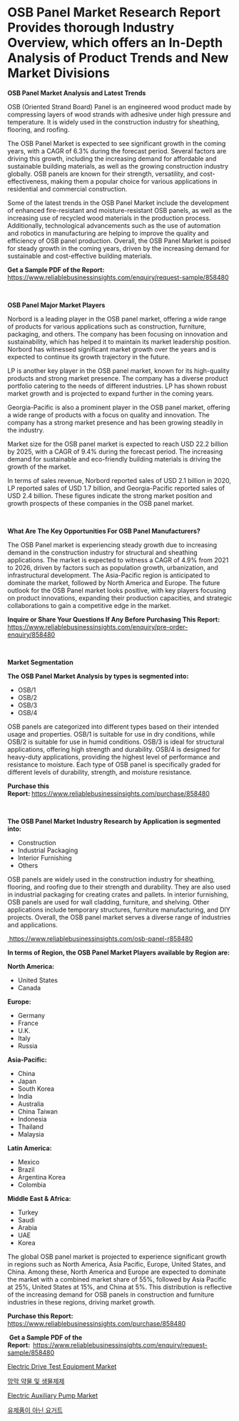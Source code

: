 <p><h1>OSB Panel Market Research Report Provides thorough Industry Overview, which offers an In-Depth Analysis of Product Trends and New Market Divisions</h1></p><p><strong>OSB Panel Market Analysis and Latest Trends</strong></p>
<p><p>OSB (Oriented Strand Board) Panel is an engineered wood product made by compressing layers of wood strands with adhesive under high pressure and temperature. It is widely used in the construction industry for sheathing, flooring, and roofing.</p><p>The OSB Panel Market is expected to see significant growth in the coming years, with a CAGR of 6.3% during the forecast period. Several factors are driving this growth, including the increasing demand for affordable and sustainable building materials, as well as the growing construction industry globally. OSB panels are known for their strength, versatility, and cost-effectiveness, making them a popular choice for various applications in residential and commercial construction.</p><p>Some of the latest trends in the OSB Panel Market include the development of enhanced fire-resistant and moisture-resistant OSB panels, as well as the increasing use of recycled wood materials in the production process. Additionally, technological advancements such as the use of automation and robotics in manufacturing are helping to improve the quality and efficiency of OSB panel production. Overall, the OSB Panel Market is poised for steady growth in the coming years, driven by the increasing demand for sustainable and cost-effective building materials.</p></p>
<p><strong>Get a Sample PDF of the Report:&nbsp;</strong> <a href="https://www.reliablebusinessinsights.com/enquiry/request-sample/858480">https://www.reliablebusinessinsights.com/enquiry/request-sample/858480</a></p>
<p>&nbsp;</p>
<p><strong>OSB Panel Major Market Players</strong></p>
<p><p>Norbord is a leading player in the OSB panel market, offering a wide range of products for various applications such as construction, furniture, packaging, and others. The company has been focusing on innovation and sustainability, which has helped it to maintain its market leadership position. Norbord has witnessed significant market growth over the years and is expected to continue its growth trajectory in the future.</p><p>LP is another key player in the OSB panel market, known for its high-quality products and strong market presence. The company has a diverse product portfolio catering to the needs of different industries. LP has shown robust market growth and is projected to expand further in the coming years.</p><p>Georgia-Pacific is also a prominent player in the OSB panel market, offering a wide range of products with a focus on quality and innovation. The company has a strong market presence and has been growing steadily in the industry.</p><p>Market size for the OSB panel market is expected to reach USD 22.2 billion by 2025, with a CAGR of 9.4% during the forecast period. The increasing demand for sustainable and eco-friendly building materials is driving the growth of the market.</p><p>In terms of sales revenue, Norbord reported sales of USD 2.1 billion in 2020, LP reported sales of USD 1.7 billion, and Georgia-Pacific reported sales of USD 2.4 billion. These figures indicate the strong market position and growth prospects of these companies in the OSB panel market.</p></p>
<p>&nbsp;</p>
<p><strong>What Are The Key Opportunities For OSB Panel Manufacturers?</strong></p>
<p><p>The OSB Panel market is experiencing steady growth due to increasing demand in the construction industry for structural and sheathing applications. The market is expected to witness a CAGR of 4.9% from 2021 to 2026, driven by factors such as population growth, urbanization, and infrastructural development. The Asia-Pacific region is anticipated to dominate the market, followed by North America and Europe. The future outlook for the OSB Panel market looks positive, with key players focusing on product innovations, expanding their production capacities, and strategic collaborations to gain a competitive edge in the market.</p></p>
<p><strong>Inquire or Share Your Questions If Any Before Purchasing This Report:</strong> <a href="https://www.reliablebusinessinsights.com/enquiry/pre-order-enquiry/858480">https://www.reliablebusinessinsights.com/enquiry/pre-order-enquiry/858480</a></p>
<p>&nbsp;</p>
<p><strong>Market Segmentation</strong></p>
<p><strong>The OSB Panel Market Analysis by types is segmented into:</strong></p>
<p><ul><li>OSB/1</li><li>OSB/2</li><li>OSB/3</li><li>OSB/4</li></ul></p>
<p><p>OSB panels are categorized into different types based on their intended usage and properties. OSB/1 is suitable for use in dry conditions, while OSB/2 is suitable for use in humid conditions. OSB/3 is ideal for structural applications, offering high strength and durability. OSB/4 is designed for heavy-duty applications, providing the highest level of performance and resistance to moisture. Each type of OSB panel is specifically graded for different levels of durability, strength, and moisture resistance.</p></p>
<p><strong>Purchase this Report:&nbsp;</strong><a href="https://www.reliablebusinessinsights.com/purchase/858480">https://www.reliablebusinessinsights.com/purchase/858480</a></p>
<p>&nbsp;</p>
<p><strong>The OSB Panel Market Industry Research by Application is segmented into:</strong></p>
<p><ul><li>Construction</li><li>Industrial Packaging</li><li>Interior Furnishing</li><li>Others</li></ul></p>
<p><p>OSB panels are widely used in the construction industry for sheathing, flooring, and roofing due to their strength and durability. They are also used in industrial packaging for creating crates and pallets. In interior furnishing, OSB panels are used for wall cladding, furniture, and shelving. Other applications include temporary structures, furniture manufacturing, and DIY projects. Overall, the OSB panel market serves a diverse range of industries and applications.</p></p>
<p><a href="https://www.reliablebusinessinsights.com/osb-panel-r858480">&nbsp;https://www.reliablebusinessinsights.com/osb-panel-r858480</a></p>
<p><strong>In terms of Region, the OSB Panel Market Players available by Region are:</strong></p>
<p>
    <p> <strong> North America: </strong>
        <ul>
            <li>United States</li>
            <li>Canada</li>
        </ul>
        </p> 
    <p> <strong> Europe: </strong>
        <ul>
            <li>Germany</li>
            <li>France</li>
            <li>U.K.</li>
            <li>Italy</li>
            <li>Russia</li>
        </ul>
        </p> 
    <p> <strong> Asia-Pacific: </strong>
        <ul>
            <li>China</li>
            <li>Japan</li>
            <li>South Korea</li>
            <li>India</li>
            <li>Australia</li>
            <li>China Taiwan</li>
            <li>Indonesia</li>
            <li>Thailand</li>
            <li>Malaysia</li>
        </ul>
        </p> 
    <p> <strong> Latin America: </strong>
        <ul>
            <li>Mexico</li>
            <li>Brazil</li>
            <li>Argentina Korea</li>
            <li>Colombia</li>
        </ul>
        </p> 
    <p> <strong> Middle East & Africa: </strong>
        <ul>
            <li>Turkey</li>
            <li>Saudi</li>
            <li>Arabia</li>
            <li>UAE</li>
            <li>Korea</li>
        </ul>
    </p>
    </p>
<p><p>The global OSB panel market is projected to experience significant growth in regions such as North America, Asia Pacific, Europe, United States, and China. Among these, North America and Europe are expected to dominate the market with a combined market share of 55%, followed by Asia Pacific at 25%, United States at 15%, and China at 5%. This distribution is reflective of the increasing demand for OSB panels in construction and furniture industries in these regions, driving market growth.</p></p>
<p><strong>Purchase this Report: </strong><a href="https://www.reliablebusinessinsights.com/purchase/858480">https://www.reliablebusinessinsights.com/purchase/858480</a></p>
<p>&nbsp;<strong>Get a Sample PDF of the Report:&nbsp;&nbsp;</strong><a href="https://www.reliablebusinessinsights.com/enquiry/request-sample/858480">https://www.reliablebusinessinsights.com/enquiry/request-sample/858480</a></p>
<p><strong></strong></p>
<p><p><a href="https://github.com/mdmisese/Market-Research-Report-List-1/blob/main/electric-drive-test-equipment-market.md">Electric Drive Test Equipment Market</a></p><p><a href="https://github.com/admichael111/Market-Research-Report-List-1/blob/main/9648755117625.md">망막 약물 및 생물제제</a></p><p><a href="https://github.com/JeanneSawayn2023/Market-Research-Report-List-1/blob/main/electric-auxiliary-pump-market.md">Electric Auxiliary Pump Market</a></p><p><a href="https://github.com/msujons1512/Market-Research-Report-List-1/blob/main/1048963117626.md">유제품이 아닌 요거트</a></p></p>